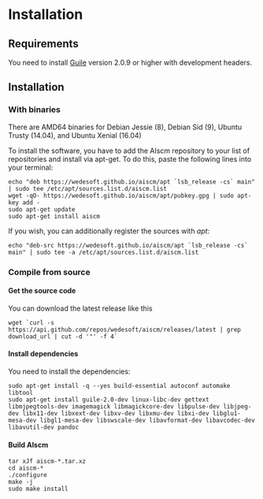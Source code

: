 # Installation

## Requirements

You need to install [Guile][1] version 2.0.9 or higher with development headers.

## Installation

### With binaries

There are AMD64 binaries for Debian Jessie (8), Debian Sid (9), Ubuntu Trusty (14.04), and Ubuntu Xenial (16.04)

To install the software, you have to add the AIscm repository to your list of repositories and install via apt-get. To do this, paste the following lines into your terminal:

```
echo "deb https://wedesoft.github.io/aiscm/apt `lsb_release -cs` main" | sudo tee /etc/apt/sources.list.d/aiscm.list
wget -qO- https://wedesoft.github.io/aiscm/apt/pubkey.gpg | sudo apt-key add -
sudo apt-get update
sudo apt-get install aiscm
```

If you wish, you can additionally register the sources with *apt*:

```
echo "deb-src https://wedesoft.github.io/aiscm/apt `lsb_release -cs` main" | sudo tee -a /etc/apt/sources.list.d/aiscm.list
```

### Compile from source

#### Get the source code

You can download the latest release like this

```
wget `curl -s https://api.github.com/repos/wedesoft/aiscm/releases/latest | grep download_url | cut -d '"' -f 4`
```

#### Install dependencies

You need to install the dependencies:

```
sudo apt-get install -q --yes build-essential autoconf automake libtool
sudo apt-get install guile-2.0-dev linux-libc-dev gettext libmjpegtools-dev imagemagick libmagickcore-dev libpulse-dev libjpeg-dev libx11-dev libxext-dev libxv-dev libxmu-dev libxi-dev libglu1-mesa-dev libgl1-mesa-dev libswscale-dev libavformat-dev libavcodec-dev libavutil-dev pandoc
```

#### Build AIscm

```
tar xJf aiscm-*.tar.xz
cd aiscm-*
./configure
make -j
sudo make install
```

[1]: http://www.gnu.org/software/guile/
